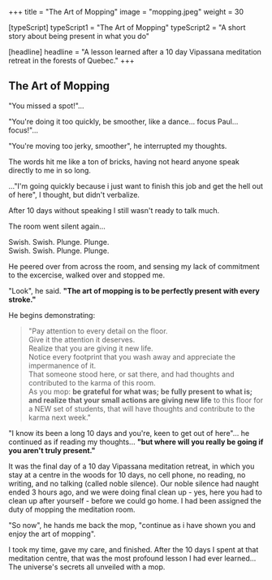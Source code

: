 +++
title = "The Art of Mopping"
image = "mopping.jpeg"
weight = 30

[typeScript] 
typeScript1 = "The Art of Mopping" 
typeScript2 = "A short story about being present in what you do"

[headline]
headline = "A lesson learned after a 10 day Vipassana meditation retreat in the forests of Quebec."
+++

## The Art of Mopping
  

"You missed a spot!"...  

"You're doing it too quickly, be smoother, like a dance... focus Paul... focus!"...  

"You're moving too jerky, smoother", he interrupted my thoughts.  
  
The words hit me like a ton of bricks, having not heard anyone speak directly to me in so long.

..."I'm going quickly because i just want to finish this job and get the hell out of here", I thought, but didn't verbalize.  
   
After 10 days without speaking I still wasn't ready to talk much. 

The room went silent again...  

Swish. Swish. Plunge. Plunge.  
Swish. Swish. Plunge. Plunge.  

He peered over from across the room, and sensing my lack of commitment to the excercise, walked over and stopped me.

"Look", he said. **"The art of mopping is to be perfectly present with every stroke."** 

He begins demonstrating: 

>"Pay attention to every detail on the floor.  
>Give it the attention it deserves.  
>Realize that you are giving it new life.  
>Notice every footprint that you wash away and appreciate the impermanence of it.  
>That someone stood here, or sat there, and had thoughts and contributed to the karma of this room.  
>As you mop: **be grateful for what was; be fully present to what is; and realize that your small actions are giving new life** to this floor for a NEW set of students, that will have thoughts and contribute to the karma next week."

"I know its been a long 10 days and you're, keen to get out of here"... he continued as if reading my thoughts... **"but where will you really be going if you aren't truly present."** 

It was the final day of a 10 day Vipassana meditation retreat, in which you stay at a centre in the woods for 10 days, no cell phone, no reading, no writing, and no talking (called noble silence). Our noble silence had naught ended 3 hours ago, and we were doing final clean up - yes, here you had to clean up after yourself - before we could go home. I had been assigned the duty of mopping the meditation room.

"So now", he hands me back the mop, "continue as i have shown you and enjoy the art of mopping".

I took my time, gave my care, and finished. After the 10 days I spent at that meditation centre, that was the most profound lesson I had ever learned... The universe's secrets all unveiled with a mop.



